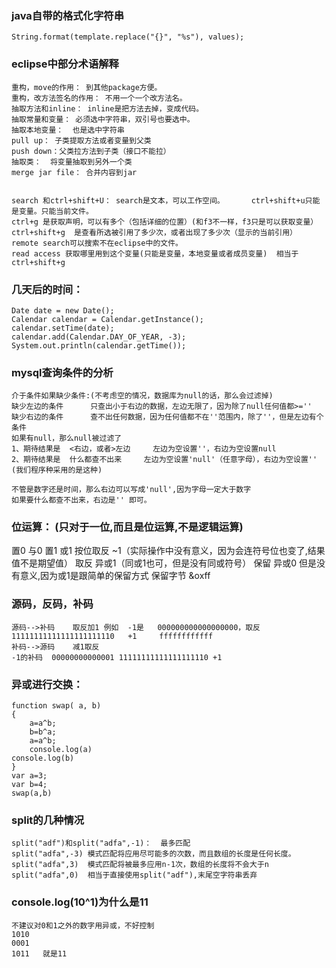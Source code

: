 ### java自带的格式化字符串  

    String.format(template.replace("{}", "%s"), values);  

### eclipse中部分术语解释   

    重构，move的作用： 到其他package方便。
    重构，改方法签名的作用： 不用一个一个改方法名。
    抽取方法和inline： inline是把方法去掉，变成代码。
    抽取常量和变量： 必须选中字符串，双引号也要选中。
    抽取本地变量：  也是选中字符串
    pull up： 子类提取方法或者变量到父类
    push down：父类拉方法到子类（接口不能拉）
    抽取类：  将变量抽取到另外一个类
    merge jar file： 合并内容到jar


    search 和ctrl+shift+U： search是文本，可以工作空间。      ctrl+shift+u只能是变量。只能当前文件。
    ctrl+g 是获取声明，可以有多个（包括详细的位置）(和f3不一样，f3只是可以获取变量）
    ctrl+shift+g  是查看所选被引用了多少次，或者出现了多少次（显示的当前引用）
    remote search可以搜索不在eclipse中的文件。
    read access 获取哪里用到这个变量(只能是变量，本地变量或者成员变量)  相当于ctrl+shift+g

### 几天后的时间：  

    Date date = new Date();
    Calendar calendar = Calendar.getInstance();
    calendar.setTime(date);
    calendar.add(Calendar.DAY_OF_YEAR, -3);
    System.out.println(calendar.getTime());


### mysql查询条件的分析  

    介于条件如果缺少条件:(不考虑空的情况，数据库为null的话，那么会过滤掉)
    缺少左边的条件      只查出小于右边的数据，左边无限了，因为除了null任何值都>=''
    缺少右边的条件      查不出任何数据，因为任何值都不在''范围内，除了''，但是左边有个条件
    如果有null，那么null被过滤了
    1、期待结果是  <右边，或者>左边     左边为空设置''，右边为空设置null
    2、期待结果是  什么都查不出来     左边为空设置'null'（任意字母），右边为空设置''     (我们程序种采用的是这种)

    不管是数字还是时间，那么右边可以写成'null',因为字母一定大于数字
    如果要什么都查不出来，右边是'' 即可。

### 位运算：  (只对于一位,而且是位运算,不是逻辑运算)
置0        与0
置1         或1
按位取反        ~1（实际操作中没有意义，因为会连符号位也变了,结果值不是期望值）
取反      异或1（同或1也可，但是没有同或符号）
保留  异或0  但是没有意义,因为或1是跟简单的保留方式
保留字节  &oxff

### 源码，反码，补码  

    源码-->补码    取反加1 例如  -1是   000000000000000000，取反11111111111111111111110   +1     ffffffffffff
    补码-->源码    减1取反
    -1的补码  00000000000001 11111111111111111110 +1

### 异或进行交换：

    function swap( a, b)
    {
        a=a^b;
        b=b^a;
        a=a^b;
        console.log(a)
    console.log(b)
    }
    var a=3;
    var b=4;
    swap(a,b)

### split的几种情况  

    split("adf")和split("adfa",-1)：  最多匹配
    split("adfa",-3) 模式匹配将应用尽可能多的次数，而且数组的长度是任何长度。
    split("adfa",3)  模式匹配将被最多应用n-1次，数组的长度将不会大于n
    split("adfa",0)  相当于直接使用split("adf"),末尾空字符串丢弃

### console.log(10^1)为什么是11   

    不建议对0和1之外的数字用异或，不好控制
    1010
    0001
    1011   就是11
